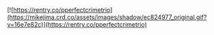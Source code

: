 [![https://rentry.co/pperfectcrimetrio](https://mikejima.crd.co/assets/images/shadow/ec824977_original.gif?v=16e7e82c)](https://rentry.co/pperfectcrimetrio)

